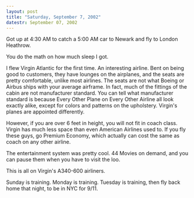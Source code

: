 ```yaml
---
layout: post
title: "Saturday, September 7, 2002"
datestr: September 07, 2002
---
```


Got up at 4:30 AM to catch a 5:00 AM car to Newark and fly to London Heathrow.

You do the math on how much sleep I got.

I flew Virgin Atlantic for the first time. An interesting airline. Bent on
being good to customers, they have lounges on the airplanes, and the seats are
pretty comfortable, unlike most airlines. The seats are not what Boeing or Airbus
ships with your average airframe. In fact, much of the fittings of the cabin
are not manufacturer standard. You can tell what manufacturer standard is because
Every Other Plane on Every Other Airline all look exactly alike, except for
colors and patterns on the upholstery. Virgin's planes are appointed differently.

However, if you are over 6 feet in height, you will not fit in coach class.
Virgin has much less space than even American Airlines used to. If you fly these
guys, go Premium Economy, which actually can cost the same as coach on any other
airline.

The entertainment system was pretty cool. 44 Movies on demand, and you can
pause them when you have to visit the loo.

This is all on Virgin's A340-600 airliners.

Sunday is training. Monday is training. Tuesday is training, then fly back
home that night, to be in NYC for 9/11.

